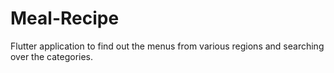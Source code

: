 # Meal-Recipe
Flutter application to find out the menus from various regions and searching over the categories.
